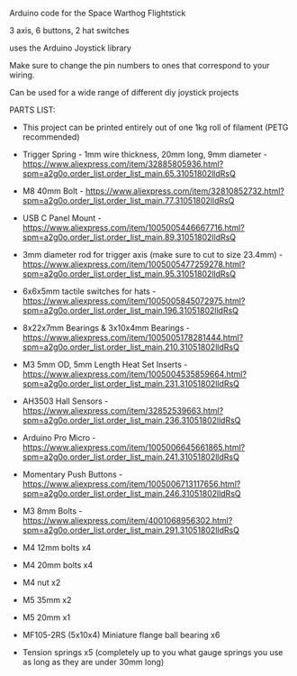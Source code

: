 Arduino code for the Space Warthog Flightstick

3 axis, 6 buttons, 2 hat switches 

uses the Arduino Joystick library

Make sure to change the pin numbers to ones that correspond to your wiring.

Can be used for a wide range of different diy joystick projects

PARTS LIST:

- This project can be printed entirely out of one 1kg roll of filament (PETG recommended)

- Trigger Spring - 1mm wire thickness, 20mm long, 9mm diameter - https://www.aliexpress.com/item/32885805936.html?spm=a2g0o.order_list.order_list_main.65.31051802lldRsQ

- M8 40mm Bolt - https://www.aliexpress.com/item/32810852732.html?spm=a2g0o.order_list.order_list_main.77.31051802lldRsQ

- USB C Panel Mount - https://www.aliexpress.com/item/1005005446667716.html?spm=a2g0o.order_list.order_list_main.89.31051802lldRsQ

- 3mm diameter rod for trigger axis (make sure to cut to size 23.4mm) - https://www.aliexpress.com/item/1005005477259278.html?spm=a2g0o.order_list.order_list_main.95.31051802lldRsQ

- 6x6x5mm tactile switches for hats - https://www.aliexpress.com/item/1005005845072975.html?spm=a2g0o.order_list.order_list_main.196.31051802lldRsQ

- 8x22x7mm Bearings & 3x10x4mm Bearings - https://www.aliexpress.com/item/1005005178281444.html?spm=a2g0o.order_list.order_list_main.210.31051802lldRsQ

- M3 5mm OD, 5mm Length Heat Set Inserts - https://www.aliexpress.com/item/1005004535859664.html?spm=a2g0o.order_list.order_list_main.231.31051802lldRsQ

- AH3503 Hall Sensors - https://www.aliexpress.com/item/32852539663.html?spm=a2g0o.order_list.order_list_main.236.31051802lldRsQ

- Arduino Pro Micro - https://www.aliexpress.com/item/1005006645661865.html?spm=a2g0o.order_list.order_list_main.241.31051802lldRsQ

- Momentary Push Buttons - https://www.aliexpress.com/item/1005006713117656.html?spm=a2g0o.order_list.order_list_main.246.31051802lldRsQ

- M3 8mm Bolts - https://www.aliexpress.com/item/4001068956302.html?spm=a2g0o.order_list.order_list_main.291.31051802lldRsQ

- M4 12mm bolts x4

- M4 20mm bolts x4

- M4 nut x2

- M5 35mm x2

- M5 20mm x1

- MF105-2RS (5x10x4) Miniature flange ball bearing x6

- Tension springs x5 (completely up to you what gauge springs you use as long as they are under 30mm long) 


